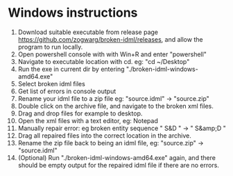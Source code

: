 # Windows instructions

1. Download suitable executable from release page https://github.com/zogwarg/broken-idml/releases, and allow the program to run locally.
2. Open powershell console with with Win+R and enter "powershell"
3. Navigate to executable location with cd. eg: "cd ~/Desktop"
4. Run the exe in current dir by entering "./broken-idml-windows-amd64.exe"
5. Select broken idml files
6. Get list of errors in console output
7. Rename your idml file to a zip file eg: "source.idml" -> "source.zip"
8. Double click on the archive file, and navigate to the broken xml files.
9. Drag and drop files for example to desktop.
10. Open the xml files with a text editor, eg: Notepad
11. Manually repair error: eg broken entity sequence " S&D " -> " S&amp;amp;D "
12. Drag all repaired files into the correct location in the archive.
13. Rename the zip file back to being an idml file, eg: "source.zip" -> "source.idml"
14. (Optional) Run "./broken-idml-windows-amd64.exe" again, and there should be empty output for the repaired idml file if there are no errors.
